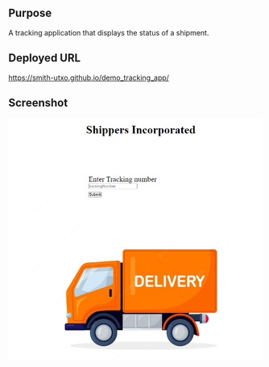 ## Purpose 
A tracking application that displays the status of a shipment. 

## Deployed URL 
https://smith-utxo.github.io/demo_tracking_app/ 


## Screenshot
![](assets/screenshot.PNG)